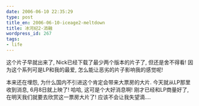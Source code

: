 ```yaml
---
date: 2006-06-10 22:35:29
type: post
title_en: 2006-06-10-iceage2-meltdown
title: 冰河纪2-消融
wordpress_id: 267
tags:
- life
---
```


这个片子早就出来了, Nick已经下载了最少两个版本的片子了, 但还是舍不得看! 因为这个系列可是LP和我的最爱, 怎么能让恶劣的片子影响我的感觉呢!

本来还在埋怨, 为什么国内不引进这个肯定会带来大票房的大片. 今天就从LP那里收到消息, 6月8日就上映了! 哈哈, 这可是个大好消息啊! 刚才已经和LP商量好了, 在明天我们就要去欣赏这一票房大片了! 应该不会让我失望滴....
